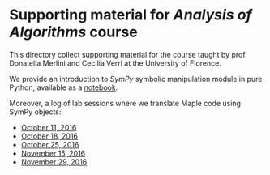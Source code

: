 
# Supporting material for *Analysis of Algorithms* course

This directory collect supporting material for the course taught by prof. 
Donatella Merlini and Cecilia Verri at the University of Florence.

We provide an introduction to *SymPy* symbolic manipulation module in pure Python,
available as a [notebook][intro].

Moreover, a log of lab sessions where we translate Maple code using SymPy objects:
- [October 11, 2016][20161011]
- [October 18, 2016][20161018]
- [October 25, 2016][20161025]
- [November 15, 2016][20161115]
- [November 29, 2016][20161129]

[intro]:http://nbviewer.jupyter.org/github/massimo-nocentini/pacc/blob/master/paa-course/an-introduction-to-sympy.ipynb?flush_cache=true

[20161011]:http://nbviewer.jupyter.org/github/massimo-nocentini/pacc/blob/master/paa-course/lecture-notes-october-11-2016.ipynb?flush_cache=true
[20161018]:http://nbviewer.jupyter.org/github/massimo-nocentini/pacc/blob/master/paa-course/lecture-notes-october-18-2016.ipynb?flush_cache=true
[20161025]:http://nbviewer.jupyter.org/github/massimo-nocentini/pacc/blob/master/paa-course/lecture-notes-october-25-2016.ipynb?flush_cache=true
[20161115]:http://nbviewer.jupyter.org/github/massimo-nocentini/pacc/blob/master/paa-course/lecture-notes-november-15-2016.ipynb?flush_cache=true
[20161129]:http://nbviewer.jupyter.org/github/massimo-nocentini/pacc/blob/master/paa-course/lecture-notes-november-29-2016.ipynb?flush_cache=true
